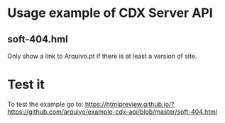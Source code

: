 # Usage example of CDX Server API

## soft-404.hml
Only show a link to Arquivo.pt if there is at least a version of site.

# Test it
To test the example go to: https://htmlpreview.github.io/?https://github.com/arquivo/example-cdx-api/blob/master/soft-404.html

